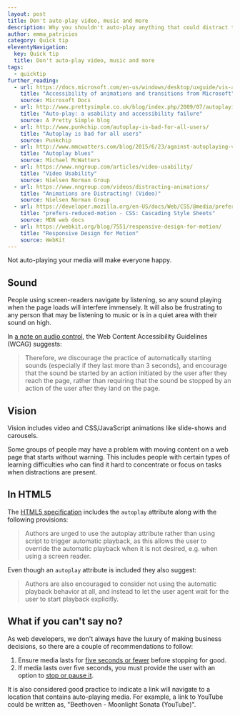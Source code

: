 ```yaml
---
layout: post
title: Don't auto-play video, music and more
description: Why you shouldn't auto-play anything that could distract the user from their main task.
author: emma_patricios
category: Quick tip
eleventyNavigation:
  key: Quick tip
  title: Don't auto-play video, music and more
tags:
  - quicktip
further_reading:
  - url: https://docs.microsoft.com/en-us/windows/desktop/uxguide/vis-animations#accessibility
    title: "Accessibility of animations and transitions from Microsoft"
    source: Microsoft Docs
  - url: http://www.prettysimple.co.uk/blog/index.php/2009/07/autoplaying-videos/
    title: "Auto-play: a usability and accessibility failure"
    source: A Pretty Simple blog
  - url: http://www.punkchip.com/autoplay-is-bad-for-all-users/
    title: "Autoplay is bad for all users"
    source: Punkchip
  - url: http://www.mmcwatters.com/blog/2015/6/23/against-autoplaying-videos
    title: "Autoplay blues"
    source: Michael McWatters
  - url: https://www.nngroup.com/articles/video-usability/
    title: "Video Usability"
    source: Nielsen Norman Group
  - url: https://www.nngroup.com/videos/distracting-animations/
    title: "Animations are Distracting! (Video)"
    source: Nielsen Norman Group
  - url: https://developer.mozilla.org/en-US/docs/Web/CSS/@media/prefers-reduced-motion
    title: "prefers-reduced-motion - CSS: Cascading Style Sheets"
    source: MDN web docs
  - url: https://webkit.org/blog/7551/responsive-design-for-motion/
    title: "Responsive Design for Motion"
    source: WebKit
---
```


Not auto-playing your media will make everyone happy.

## Sound

People using screen-readers navigate by listening, so any sound playing when the page loads will interfere immensely. It will also be frustrating to any person that may be listening to music or is in a quiet area with their sound on high.

In [a note on audio control](https://www.w3.org/WAI/WCAG21/Understanding/audio-control.html), the Web Content Accessibility Guidelines (WCAG) suggests:

> Therefore, we discourage the practice of automatically starting sounds (especially if they last more than 3 seconds), and encourage that the sound be started by an action initiated by the user after they reach the page, rather than requiring that the sound be stopped by an action of the user after they land on the page.

## Vision

Vision includes video and CSS/JavaScript animations like slide-shows and carousels.

Some groups of people may have a problem with moving content on a web page that starts without warning. This includes people with certain types of learning difficulties who can find it hard to concentrate or focus on tasks when distractions are present.

## In HTML5

The [HTML5 specification](https://w3c.github.io/html/semantics-embedded-content.html#element-attrdef-media-autoplay) includes the <code>autoplay</code> attribute along with the following provisions:

> Authors are urged to use the autoplay attribute rather than using script to trigger automatic playback, as this allows the user to override the automatic playback when it is not desired, e.g. when using a screen reader.

Even though an `autoplay` attribute is included they also suggest:

> Authors are also encouraged to consider not using the automatic playback behavior at all, and instead to let the user agent wait for the user to start playback explicitly.

## What if you can't say no?

As web developers, we don't always have the luxury of making business decisions, so there are a couple of recommendations to follow:

1. Ensure media lasts for [five seconds or fewer](https://www.w3.org/TR/WCAG21/#pause-stop-hide) before stopping for good.
1. If media lasts over five seconds, you must provide the user with an option to [stop or pause it](https://www.w3.org/WAI/WCAG21/Understanding/pause-stop-hide.html).

It is also considered good practice to indicate a link will navigate to a location that contains auto-playing media. For example, a link to YouTube could be written as, "Beethoven - Moonlight Sonata (YouTube)".
